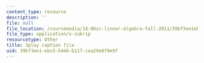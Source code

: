 ```yaml
---
content_type: resource
description: ''
file: null
file_location: /coursemedia/18-06sc-linear-algebra-fall-2011/39bf3ee1ebc55446b117cea29e8f9e9f_Go2aLo7ZOlU.vtt
file_type: application/x-subrip
resourcetype: Other
title: 3play caption file
uid: 39bf3ee1-ebc5-5446-b117-cea29e8f9e9f
---
```

